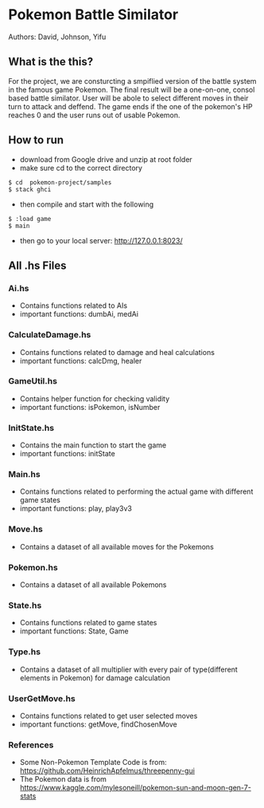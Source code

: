 # Pokemon Battle Similator
Authors: David, Johnson, Yifu

## What is the this?
For the project, we are consturcting a smpiflied version of the battle system in the famous game Pokemon. The final result will be a one-on-one, consol based battle similator. User will be abole to select different moves in their turn to attack and deffend. The game ends if the one of the pokemon's HP reaches 0 and the user runs out of usable Pokemon.
## How to run
* download from Google drive and unzip at root folder
* make sure cd to the correct directory
```
$ cd  pokemon-project/samples
$ stack ghci
```
* then compile and start with the following
```
$ :load game
$ main
```
* then go to your local server: http://127.0.0.1:8023/

## All .hs Files
### Ai.hs
* Contains functions related to AIs
* important functions: dumbAi, medAi

### CalculateDamage.hs
* Contains functions related to damage and heal calculations
* important functions: calcDmg, healer

### GameUtil.hs
* Contains helper function for checking validity
* important functions: isPokemon, isNumber

### InitState.hs
* Contains the main function to start the game
* important functions: initState

### Main.hs
* Contains functions related to performing the actual game with different game states
* important functions: play, play3v3

### Move.hs
* Contains a dataset of all available moves for the Pokemons

### Pokemon.hs
* Contains a dataset of all available Pokemons

### State.hs
* Contains functions related to game states
* important functions: State, Game

### Type.hs
* Contains a dataset of all multiplier with every pair of type(different elements in Pokemon) for damage calculation

### UserGetMove.hs
* Contains functions related to get user selected moves
* important functions: getMove, findChosenMove


### References
* Some Non-Pokemon Template Code is from: https://github.com/HeinrichApfelmus/threepenny-gui
* The Pokemon data is from https://www.kaggle.com/mylesoneill/pokemon-sun-and-moon-gen-7-stats
